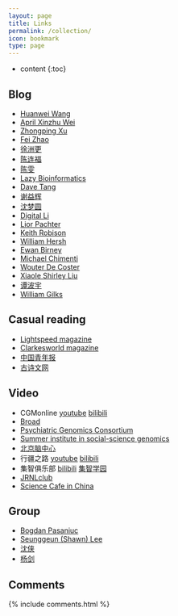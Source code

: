 ```yaml
---
layout: page
title: Links
permalink: /collection/
icon: bookmark
type: page
---
```


* content
{:toc}

## Blog
* [Huanwei Wang](https://zjuwhw.github.io/)
* [April Xinzhu Wei](https://xinzhuaprilwei.weebly.com/)
* [Zhongping Xu](http://tiramisutes.github.io/)
* [Fei Zhao](http://kaopubear.top/)
* [徐洲更](https://www.jianshu.com/u/9ea40b5f607a)
* [陈连福](http://www.chenlianfu.com/)
* [陈雯](http://blog.biochen.com/)
* [Lazy Bioinformatics](http://dgg32.blogspot.com/)
* [Dave Tang](https://davetang.org/muse/)
* [谢益辉](https://yihui.org/)
* [沈梦圆](https://shenmengyuan.github.io/)
* [Digital Li](https://www.cnblogs.com/leezx/)
* [Lior Pachter](https://liorpachter.wordpress.com/)
* [Keith Robison](http://omicsomics.blogspot.com/)
* [William Hersh](http://informaticsprofessor.blogspot.com/)
* [Ewan Birney](http://ewanbirney.com/)
* [Michael Chimenti](https://www.michaelchimenti.com/)
* [Wouter De Coster](https://gigabaseorgigabyte.wordpress.com/)
* [Xiaole Shirley Liu](http://www.longwoodgenomics.org/)
* [谭波宇](https://www.tanboyu.com/)
* [William Gilks](https://sites.google.com/view/williamgilks/)


## Casual reading
* [Lightspeed magazine](https://www.lightspeedmagazine.com/)
* [Clarkesworld magazine](http://clarkesworldmagazine.com/)
* [中国青年报](http://zqb.cyol.com/)
* [古诗文网](https://www.gushiwen.org/)

## Video
* CGMonline [youtube](https://www.youtube.com/channel/UCk4tsPZOzGkP2IaU4YvUG_g)  [bilibili](https://space.bilibili.com/298768313)
* [Broad](https://www.youtube.com/channel/UCv4IbnP9j9RC_aZAs8wqdeQ)
* [Psychiatric Genomics Consortium](https://www.youtube.com/channel/UCumdc9Rsih0CHMnK1ZF8UVQ)
* [Summer institute in social-science genomics](https://www.youtube.com/channel/UCpwuOWUVasa168eWFhX-48A/playlists)
* [北京脑中心](https://space.bilibili.com/517791135/)
* 行疆之路 [youtube](https://www.youtube.com/channel/UCi7SRwf5UjG4_ALGyOIHFFA) [bilibili](https://space.bilibili.com/19515012/)
* 集智俱乐部 [bilibili](https://space.bilibili.com/233204821/) [集智学园](https://campus.swarma.org/)
* [JRNLclub](https://jrnlclub.org/)
* [Science Cafe in China](https://app2vwrtxze6251.h5.xiaoeknow.com/)

## Group
* [Bogdan Pasaniuc](https://bogdan.dgsom.ucla.edu/pages/)
* [Seunggeun (Shawn) Lee](https://www.leelabsg.org/)
* [沈侠](http://www.shen.se/)
* [杨剑](https://yanglab.net/)


## Comments

{% include comments.html %}

